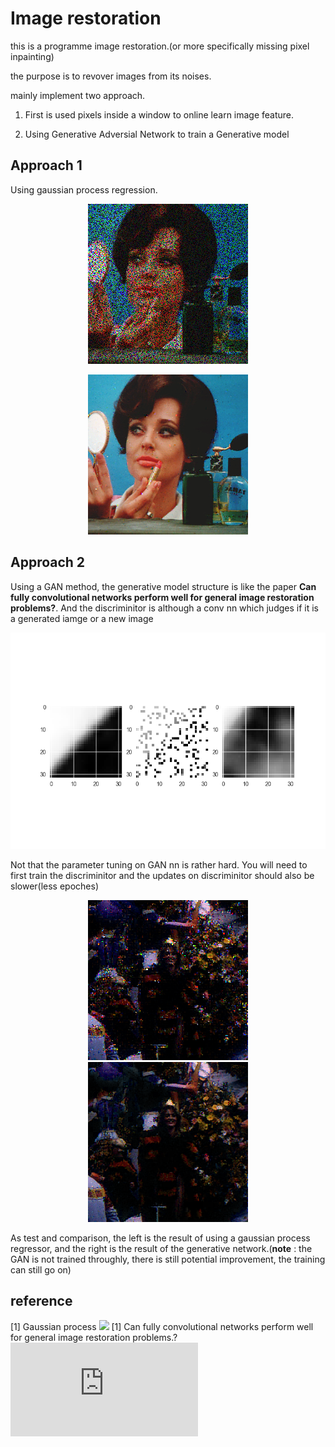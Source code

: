 # Image restoration

this is a programme image restoration.(or more specifically missing pixel inpainting)

the purpose is to revover images from its noises.

mainly implement two approach.

1. First is used pixels inside a window to online learn image feature.

2. Using Generative Adversial Network to train a Generative model

## Approach 1

Using gaussian process regression.

<div align="center">
  <span><img src="./result/donna.png">

<img src="./result/donna_result.png"></span>
</div>

## Approach 2

Using a GAN method, the generative model structure is like the paper **Can fully convolutional networks perform well for general image restoration problems?**. And the discriminitor is although a conv nn which judges if it is a generated iamge or a new image

<div align="center">
  <img src="./result/plot_gen.png">
</div>

Not that the parameter tuning on GAN nn is rather hard. You will need to first train the discriminitor and the updates on discriminitor should also be slower(less epoches)

<div align="center"><img src="./result/carnev_gp.png">
  <img src="./result/carnev_result.png"></div>

As test and comparison, the left is the result of using a gaussian process regressor, and the right is the result of the generative network.(**note** : the GAN is not trained throughly, there is still potential improvement, the training can still go on)

## reference

[1] Gaussian process ![](https://en.wikipedia.org/wiki/Gaussian_process) [1] Can fully convolutional networks perform well for general image restoration problems.? ![](https://arxiv.org/pdf/1611.04481.pdf)
